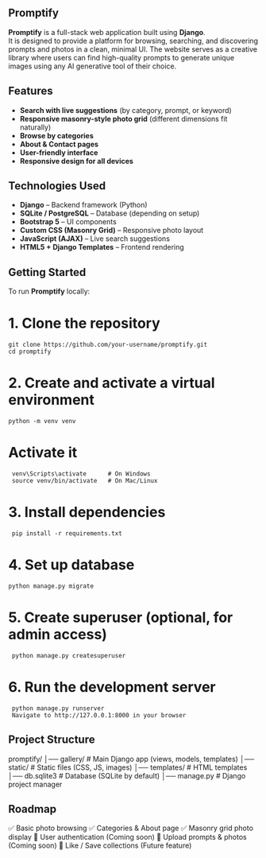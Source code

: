 ## Promptify

**Promptify** is a full-stack web application built using **Django**.  
It is designed to provide a platform for browsing, searching, and discovering prompts and photos in a clean, minimal UI. 
The website serves as a creative library where users can find high-quality prompts to generate unique images using any AI generative tool of their choice.



## Features

-  **Search with live suggestions** (by category, prompt, or keyword)  
-  **Responsive masonry-style photo grid** (different dimensions fit naturally)  
-  **Browse by categories**  
-  **About & Contact pages**  
-  **User-friendly interface**  
-  **Responsive design for all devices**  



## Technologies Used

- **Django** – Backend framework (Python)  
- **SQLite / PostgreSQL** – Database (depending on setup)  
- **Bootstrap 5** – UI components  
- **Custom CSS (Masonry Grid)** – Responsive photo layout  
- **JavaScript (AJAX)** – Live search suggestions  
- **HTML5 + Django Templates** – Frontend rendering  



## Getting Started

To run **Promptify** locally:

# 1. Clone the repository

    git clone https://github.com/your-username/promptify.git
    cd promptify

# 2. Create and activate a virtual environment

    python -m venv venv
   
  # Activate it
     venv\Scripts\activate      # On Windows
     source venv/bin/activate   # On Mac/Linux
      
# 3. Install dependencies

     pip install -r requirements.txt

# 4. Set up database

    python manage.py migrate

# 5. Create superuser (optional, for admin access)

     python manage.py createsuperuser


# 6. Run the development server

     python manage.py runserver
     Navigate to http://127.0.0.1:8000 in your browser 

## Project Structure

promptify/
│── gallery/            # Main Django app (views, models, templates)
│── static/             # Static files (CSS, JS, images)
│── templates/          # HTML templates
│── db.sqlite3          # Database (SQLite by default)
│── manage.py           # Django project manager


## Roadmap

✅ Basic photo browsing
✅ Categories & About page
✅ Masonry grid photo display
🔄 User authentication (Coming soon)
🔄 Upload prompts & photos (Coming soon)
🔄 Like / Save collections (Future feature)
